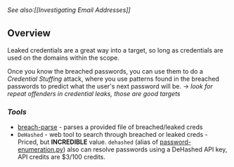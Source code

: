 ###### *See also*:[[Investigating Email Addresses]]


## Overview

Leaked credentials are a great way into a target, so long as credentials are used on the domains within the scope.

Once you know the breached passwords, you can use them to do a *Credential Stuffing* attack, where you use patterns found in the breached passwords to predict what the user's next password will be. -> *look for repeat offenders in credential leaks, those are good targets*

### *Tools*

- [breach-parse](https://github.com/hmaverickadams/breach-parse) - parses a provided file of breached/leaked creds
- `DeHashed` - web tool to search through breached or leaked creds - Priced, but **INCREDIBLE** value. `dehashed` (alias of [password-enumeration.py](https://github.com/TeneBrae93/offensivesecurity/blob/main/password-enumeration.py)) also can resolve passwords using a DeHashed API key, API credits are $3/100 credits.

